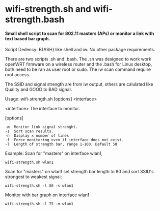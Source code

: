 # wifi-strength.sh and wifi-strength.bash
<h4>Small shell script to scan for 802.11 masters (APs) or monitor a link with text based bar graph.</h2>

Script Dedency: B{ASH} like shell and iw. No other package requirements.

There are two scripts .sh and .bash. The .sh was designed to work work openWRT firmware on a wireless router
and the .bash for Linux desktop, both need to be ran as user root or sudo. The iw scan command require root access.


 The SSID and signal strength are from iw output, others are
 calulated like Quality and GOOD to BAD signal.

 
Usage: wifi-strength.sh [options] \<interface\>

\<interface\>  The interface to monitor. 

[options]

	-m	Monitor link signal strenght.
  	-s	Sort scan results.
	-n	Display x number of lines
  	-f	Force monitoring even if interface does not exist.
  	-l	Length of strength bar, range 1-100, Default 50

Example:
  Scan for "masters" on interface wlan1;

	wifi-strength.sh wlan1

  Scan for "masters" on wlan1 set strength bar length to 80 
  and sort SSID's strongest to weakest signal;

	wifi-strength.sh -l 80 -s wlan1

  Monitor with bar graph on interface wlan1

	wifi-strength.sh -l 75 -m wlan1
